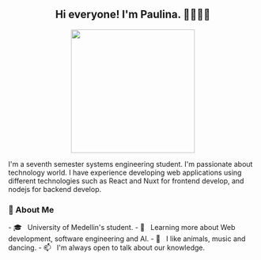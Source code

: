 
<h2 align="center">Hi everyone! I'm Paulina. 👋🏻👩‍💻</h2>
<p align="center">
<img src = "https://github.com/PaulinaMS2/PaulinaMS2/assets/91279554/c9a24c7f-2ff4-46f8-a0a0-b3f372278e9c" width="250" height="250">
</p>

I'm a seventh semester systems engineering student. I'm passionate about technology world. I have experience developing web applications using different technologies such as React and Nuxt for frontend develop, and nodejs for backend develop.

<h3> 🤔 About Me </h3>
- 🎓 &nbsp; University of Medellin's student.
- 🌱 &nbsp; Learning more about Web development, software engineering and AI.
- 💬 &nbsp; I like animals, music and dancing.
- 📫 &nbsp; I'm always open to talk about our knowledge.


